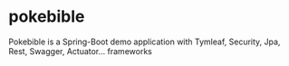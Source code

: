 # pokebible
Pokebible is a Spring-Boot demo application with Tymleaf, Security, Jpa, Rest, Swagger, Actuator... frameworks 
